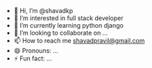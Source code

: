 - 👋 Hi, I’m @shavadkp
- 👀 I’m interested in full stack developer
- 🌱 I’m currently learning python django
- 💞️ I’m looking to collaborate on ...
- 📫 How to reach me shavadpravil@gmail.com
- 😄 Pronouns: ...
- ⚡ Fun fact: ...

<!---
shavadkp/shavadkp is a ✨ special ✨ repository because its `README.md` (this file) appears on your GitHub profile.
You can click the Preview link to take a look at your changes.
--->
